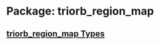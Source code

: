 # Package: triorb_region_map


## [triorb_region_map Types](../TriOrb-ROS2-Types/triorb_region_map/README.md)
